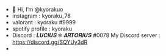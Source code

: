 - 👋 Hi, I’m @kyorakuo
- instagram : kyoraku_78
- valorant : kyoraku #9999
- spotify profile : kyoraku
- Discord : 𝑳𝑼𝑪𝑰𝑼𝑺 ❃ 𝑨𝑹𝑻𝑶𝑹𝑰𝑼𝑺 #0078
My Discord server : https://discord.gg/SQYUy3dR
- 
<!---
kyorakuo/kyorakuo is a ✨ special ✨ repository because its `README.md` (this file) appears on your GitHub profile.
You can click the Preview link to take a look at your changes.
--->
